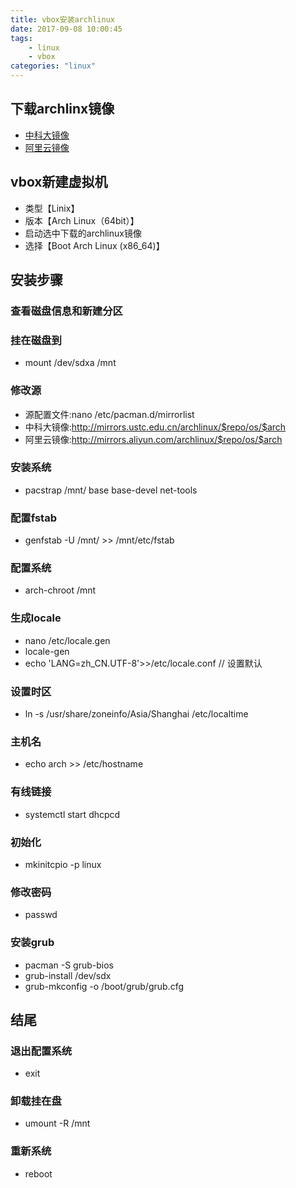 ```yaml
---
title: vbox安装archlinux
date: 2017-09-08 10:00:45
tags: 
    - linux
    - vbox
categories: "linux"
---
```


## 下载archlinx镜像
 * [中科大镜像](http://mirrors.ustc.edu.cn/archlinux/iso/)
 * [阿里云镜像](http://mirrors.aliyun.com/archlinux/iso/)

## vbox新建虚拟机
 * 类型【Linix】
 * 版本【Arch Linux（64bit）】
 * 启动选中下载的archlinux镜像
 * 选择【Boot Arch Linux (x86_64)】

## 安装步骤

### 查看磁盘信息和新建分区

### 挂在磁盘到
 * mount /dev/sdxa /mnt

### 修改源
 * 源配置文件:nano /etc/pacman.d/mirrorlist
 * 中科大镜像:http://mirrors.ustc.edu.cn/archlinux/$repo/os/$arch
 * 阿里云镜像:http://mirrors.aliyun.com/archlinux/$repo/os/$arch

### 安装系统
 * pacstrap /mnt/ base base-devel net-tools

### 配置fstab
 * genfstab -U /mnt/ >> /mnt/etc/fstab

### 配置系统
 * arch-chroot /mnt

### 生成locale
 * nano /etc/locale.gen
 * locale-gen
 * echo 'LANG=zh_CN.UTF-8'>>/etc/locale.conf // 设置默认

### 设置时区
 * ln -s /usr/share/zoneinfo/Asia/Shanghai /etc/localtime

### 主机名
 * echo arch >> /etc/hostname

### 有线链接
 * systemctl start dhcpcd

### 初始化
 * mkinitcpio -p linux

### 修改密码
 * passwd

### 安装grub
 * pacman -S grub-bios
 * grub-install /dev/sdx
 * grub-mkconfig -o /boot/grub/grub.cfg

## 结尾

### 退出配置系统
 * exit

### 卸载挂在盘
 * umount -R /mnt

### 重新系统
 * reboot
